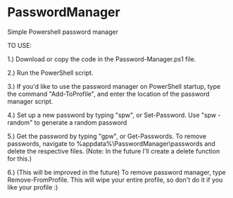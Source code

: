 # PasswordManager
Simple Powershell password manager

TO USE:

1.) Download or copy the code in the Password-Manager.ps1 file.

2.) Run the PowerShell script.

3.) If you'd like to use the password manager on PowerShell startup, type the command "Add-ToProfile", and enter the location of the password manager script.

4.) Set up a new password by typing "spw", or Set-Password. Use "spw -random" to generate a random password

5.) Get the password by typing "gpw", or Get-Passwords. To remove passwords, navigate to %appdata%\PasswordManager\passwords and delete the respective files. (Note: In the future I'll create a delete function for this.)

6.) (This will be improved in the future) To remove password manager, type Remove-FromProfile. This will wipe your entire profile, so don't do it if you like your profile :)
